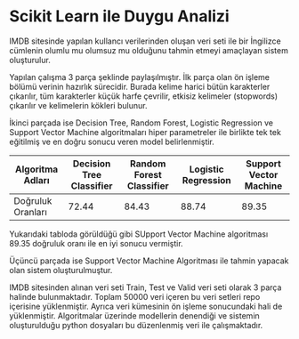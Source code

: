 # Scikit Learn ile Duygu Analizi
 IMDB sitesinde yapılan kullancı verilerinden oluşan veri seti ile bir İngilizce cümlenin olumlu mu olumsuz mu olduğunu tahmin etmeyi amaçlayan sistem oluşturulur.

Yapılan çalışma 3 parça şeklinde paylaşılmıştır. İlk parça olan ön işleme bölümü verinin hazırlık sürecidir. Burada kelime harici bütün karakterler çıkarılır, tüm karakterler küçük harfe çevrilir, etkisiz kelimeler (stopwords) çıkarılır ve kelimelerin kökleri bulunur. 

İkinci parçada ise Decision Tree, Random Forest, Logistic Regression ve Support Vector Machine algoritmaları hiper parametreler ile birlikte tek tek eğitilmiş ve en doğru sonucu veren model belirlenmiştir. 

| Algoritma Adları  	| Decision Tree Classifier 	| Random Forest Classifier 	| Logistic Regression 	| Support Vector Machine 	|
|-------------------	|--------------------------	|--------------------------	|---------------------	|------------------------	|
| Doğruluk Oranları 	| 72.44                    	| 84.43                    	| 88.74               	| 89.35                  	|

Yukarıdaki tabloda görüldüğü gibi SUpport Vector Machine algoritması 89.35 doğruluk oranı ile en iyi sonucu vermiştir.

Üçüncü parçada ise Support Vector Machine Algoritması ile tahmin yapacak olan sistem oluşturulmuştur.


IMDB sitesinden alınan veri seti Train, Test ve Valid veri seti olarak 3 parça halinde bulunmaktadır. Toplam 50000 veri içeren bu veri setleri repo içerisine yüklenmiştir. Ayrıca veri kümesinin ön işleme sonucundaki hali de yüklenmiştir. Algoritmalar üzerinde modellerin denendiği ve sistemin oluşturulduğu python dosyaları bu düzenlenmiş veri ile çalışmaktadır.
